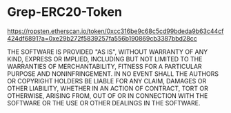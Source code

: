 # Grep-ERC20-Token

https://ropsten.etherscan.io/token/0xcc316be9c68c5cd99bdeda9b63c44cf424df6891?a=0xe29b272f5839257fa556b190869cb3387bbd28cc


THE SOFTWARE IS PROVIDED "AS IS", WITHOUT WARRANTY OF ANY KIND, EXPRESS OR IMPLIED, INCLUDING BUT NOT LIMITED TO THE WARRANTIES OF MERCHANTABILITY, FITNESS FOR A PARTICULAR PURPOSE AND NONINFRINGEMENT. IN NO EVENT SHALL THE AUTHORS OR COPYRIGHT HOLDERS BE LIABLE FOR ANY CLAIM, DAMAGES OR OTHER LIABILITY, WHETHER IN AN ACTION OF CONTRACT, TORT OR OTHERWISE, ARISING FROM, OUT OF OR IN CONNECTION WITH THE SOFTWARE OR THE USE OR OTHER DEALINGS IN THE SOFTWARE.
